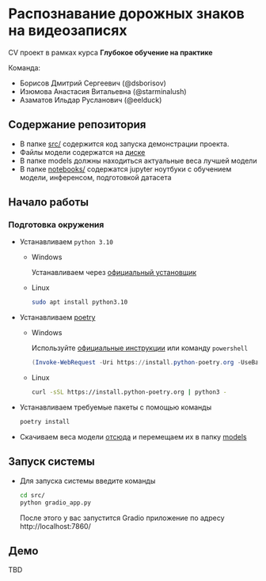 # Распознавание дорожных знаков на видеозаписях

CV проект в рамках курса **Глубокое обучение на практике**

Команда:
- Борисов Дмитрий Сергеевич (@dsborisov)
- Изюмова Анастасия Витальевна (@starminalush)
- Азаматов Ильдар Русланович (@eelduck)

## Содержание репозитория

- В папке [src/](/src/) содержится код запуска демонстрации проекта.
- Файлы модели содержатся на [диске](https://disk.yandex.ru/d/wrJI_jGpbC3yVQ)
- В папке models должны находиться актуальные веса лучшей модели
- В папке [notebooks/](/notebooks/) содержатся jupyter ноутбуки с обучением модели, инференсом, подготовкой датасета


## Начало работы

### Подготовка окружения

- Устанавливаем `python 3.10`
    - Windows

      Устанавливаем через [официальный установщик](https://www.python.org/downloads/)

    - Linux

        ```bash
        sudo apt install python3.10
        ```

- Устанавливаем [poetry](https://python-poetry.org/docs/#installation)
    - Windows

      Используйте [официальные инструкции](https://python-poetry.org/docs/#windows-powershell-install-instructions)
      или команду `powershell`

        ```powershell
        (Invoke-WebRequest -Uri https://install.python-poetry.org -UseBasicParsing).Content | py -
        ```

    - Linux

        ```bash
        curl -sSL https://install.python-poetry.org | python3 -
        ```
- Устанавливаем требуемые пакеты с помощью команды
    ```bash
    poetry install
    ```

- Скачиваем веса модели [отсюда](https://disk.yandex.ru/d/wrJI_jGpbC3yVQ) и перемещаем их в папку [models](/models/)

## Запуск системы

- Для запуска системы введите команды
    ```bash
    cd src/
    python gradio_app.py
    ```
  После этого у вас запустится Gradio приложение по адресу http://localhost:7860/

## Демо
TBD
